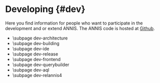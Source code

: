 Developing {#dev}
===================

Here you find information for people who want to participate in the development and or extend ANNIS.
The ANNIS code is hosted at [Github](https://github.com/korpling/ANNIS).

- \subpage dev-architecture
- \subpage dev-building
- \subpage dev-ide
- \subpage dev-release
- \subpage dev-frontend
- \subpage dev-querybuilder
- \subpage dev-aql
- \subpage dev-relannis4
